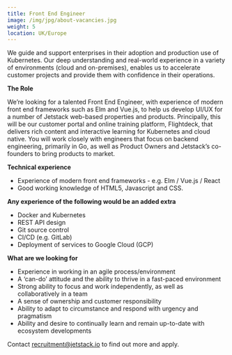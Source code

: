 ```yaml
---
title: Front End Engineer
image: /img/jpg/about-vacancies.jpg
weight: 5
location: UK/Europe
---
```


We guide and support enterprises in their adoption and production use of Kubernetes. Our deep understanding and real-world experience in a variety of environments (cloud and on-premises), enables us to accelerate customer projects and provide them with confidence in their operations.

**The Role** 

We’re looking for a talented Front End Engineer, with experience of modern front end frameworks such as Elm and Vue.js, to help us develop UI/UX for a number of Jetstack web-based properties and products. Principally, this will be our customer portal and online training platform, Flightdeck, that delivers rich content and interactive learning for Kubernetes and cloud native. You will work closely with engineers that focus on backend engineering, primarily in Go, as well as Product Owners and Jetstack’s co-founders to bring products to market.

**Technical experience** 

* Experience of modern front end frameworks - e.g. Elm / Vue.js / React
* Good working knowledge of HTML5, Javascript and CSS.
 
**Any experience of the following would be an added extra**

* Docker and Kubernetes
* REST API design 
* Git source control
* CI/CD (e.g. GitLab)
* Deployment of services to Google Cloud (GCP)

**What are we looking for**

* Experience in working in an agile process/environment
* A ‘can-do’ attitude and the ability to thrive in a fast-paced environment
* Strong ability to focus and work independently, as well as collaboratively in a team
* A sense of ownership and customer responsibility
* Ability to adapt to circumstance and respond with urgency and pragmatism
* Ability and desire to continually learn and remain up-to-date with ecosystem developments


Contact <a href="mailto:recruitment@jetstack.io">recruitment@jetstack.io</a> to find out more and apply.